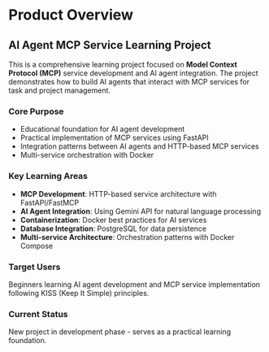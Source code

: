 # Product Overview

## AI Agent MCP Service Learning Project

This is a comprehensive learning project focused on **Model Context Protocol (MCP)** service development and AI agent integration. The project demonstrates how to build AI agents that interact with MCP services for task and project management.

### Core Purpose
- Educational foundation for AI agent development
- Practical implementation of MCP services using FastAPI
- Integration patterns between AI agents and HTTP-based MCP services
- Multi-service orchestration with Docker

### Key Learning Areas
- **MCP Development**: HTTP-based service architecture with FastAPI/FastMCP
- **AI Agent Integration**: Using Gemini API for natural language processing
- **Containerization**: Docker best practices for AI services
- **Database Integration**: PostgreSQL for data persistence
- **Multi-service Architecture**: Orchestration patterns with Docker Compose

### Target Users
Beginners learning AI agent development and MCP service implementation following KISS (Keep It Simple) principles.

### Current Status
New project in development phase - serves as a practical learning foundation.